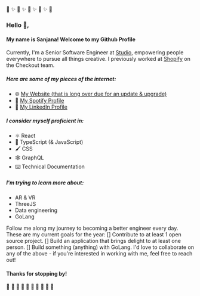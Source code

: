 💖 ✨ 💖 ✨ 💖 ✨ 💖 ✨ 💖

### Hello 👋, 

#### My name is Sanjana! Welcome to my Github Profile

Currently, I'm a Senior Software Engineer at [Studio](https://studio.com/), empowering people everywhere to pursue all things creative. I previously worked at [Shopify](https://www.shopify.com/) on the Checkout team. 

##### Here are some of my pieces of the internet: 
- 🌐 [My Website (that is long over due for an update & upgrade)](http://sanjanadesai.ca)
- 🎵 [My Spotify Profile](https://open.spotify.com/user/12158885891?si=5966f6843c1d46df)
- 💼 [My LinkedIn Profile](https://www.linkedin.com/in/sanjanad/)

##### I consider myself proficient in: 
- ⚛️ React
- 🍵 TypeScript (& JavaScript) 
- 🖌️ CSS
- 🕸️ GraphQL
- ⌨️ Technical Documentation

##### I'm trying to learn more about: 
- AR & VR 
- ThreeJS
- Data engineering
- GoLang

Follow me along my journey to becoming a better engineer every day. These are my current goals for the year: 
[] Contribute to at least 1 open source project.
[] Build an application that brings delight to at least one person.
[] Build something (anything) with GoLang. 
I'd love to collaborate on any of the above - if you're interested in working with me, feel free to reach out! 

#### Thanks for stopping by! 

🌱 🌻 🌱 🌻 🌱 🌻 🌱 🌻 🌱 🌻 

<!--
**sanjanadesai27/sanjanadesai27** is a ✨ _special_ ✨ repository because its `README.md` (this file) appears on your GitHub profile.

Here are some ideas to get you started:

- 🔭 I’m currently working on ...
- 🌱 I’m currently learning ...
- 👯 I’m looking to collaborate on ...
- 🤔 I’m looking for help with ...
- 💬 Ask me about ...
- 📫 How to reach me: ...
- 😄 Pronouns: ...
- ⚡ Fun fact: ...
-->

